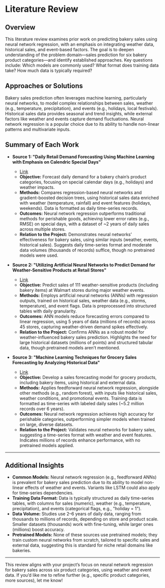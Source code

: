 # Literature Review

## Overview
This literature review examines prior work on predicting bakery sales using neural network regression, with an emphasis on integrating weather data, historical sales, and event-based factors. The goal is to deepen understanding of the problem domain—sales prediction for six bakery product categories—and identify established approaches. Key questions include: Which models are commonly used? What format does training data take? How much data is typically required? 

## Approaches or Solutions
Bakery sales prediction often leverages machine learning, particularly neural networks, to model complex relationships between sales, weather (e.g., temperature, precipitation), and events (e.g., holidays, local festivals). Historical sales data provides seasonal and trend insights, while external factors like weather and events capture demand fluctuations. Neural network regression is a popular choice due to its ability to handle non-linear patterns and multivariate inputs.

## Summary of Each Work

- **Source 1: "Daily Retail Demand Forecasting Using Machine Learning with Emphasis on Calendric Special Days"**
  - [Link](https://www.sciencedirect.com/science/article/pii/S0169207020301855)
  - **Objective:** Forecast daily demand for a bakery chain’s product categories, focusing on special calendar days (e.g., holidays) and weather impacts.
  - **Methods:** Compares regression-based neural networks and gradient-boosted decision trees, using historical sales data enriched with weather (temperature, rainfall) and event features (holidays, weekends). Data is formatted as daily time-series records.
  - **Outcomes:** Neural network regression outperforms traditional methods for perishable goods, achieving lower error rates (e.g., RMSE) on special days, with a dataset of ~2 years of daily sales across multiple stores.
  - **Relation to the Project:** Demonstrates neural networks’ effectiveness for bakery sales, using similar inputs (weather, events, historical sales). Suggests daily time-series format and moderate data volumes (thousands of records) suffice, though no pretrained models were used.

- **Source 2: "Utilizing Artificial Neural Networks to Predict Demand for Weather-Sensitive Products at Retail Stores"**
  - [Link](https://arxiv.org/abs/1711.08325)
  - **Objective:** Predict sales of 111 weather-sensitive products (including bakery items) at Walmart stores during major weather events.
  - **Methods:** Employs artificial neural networks (ANNs) with regression outputs, trained on historical sales, weather data (e.g., storms, temperature), and event flags. Data is preprocessed into structured tables with daily granularity.
  - **Outcomes:** ANN models reduce forecasting errors compared to linear regression, using 5 years of data (millions of records) across 45 stores, capturing weather-driven demand spikes effectively.
  - **Relation to the Project:** Confirms ANNs as a robust model for weather-influenced bakery sales prediction. Highlights the need for large historical datasets (millions of points) and structured tabular data, though pretrained models aren’t mentioned.

- **Source 3: "Machine Learning Techniques for Grocery Sales Forecasting by Analyzing Historical Data"**
  - [Link](https://link.springer.com/chapter/10.1007/978-3-031-21435-6_11)
  - **Objective:** Develop a sales forecasting model for grocery products, including bakery items, using historical and external data.
  - **Methods:** Applies feedforward neural network regression, alongside other methods (e.g., random forest), with inputs like historical sales, weather conditions, and promotional events. Training data is formatted as time-series with labeled daily sales (~5.2 million records over 6 years).
  - **Outcomes:** Neural network regression achieves high accuracy for perishable categories, outperforming simpler models when trained on large, diverse datasets.
  - **Relation to the Project:** Validates neural networks for bakery sales, suggesting a time-series format with weather and event features. Indicates millions of records enhance performance, with no pretrained models applied.

---

## Additional Insights
- **Common Models:** Neural network regression (e.g., feedforward ANNs) is prevalent for bakery sales prediction due to its ability to model non-linear effects of weather and events. Variants like LSTM could also apply for time-series dependencies.
- **Training Data Format:** Data is typically structured as daily time-series tables, with columns for sales (numeric), weather (e.g., temperature, precipitation), and events (categorical flags, e.g., "holiday = 1").
- **Data Volume:** Studies use 2–6 years of daily data, ranging from thousands to millions of records, depending on store and product scale. Smaller datasets (thousands) work with fine-tuning, while larger ones (millions) boost accuracy.
- **Pretrained Models:** None of these sources use pretrained models; they train custom neural networks from scratch, tailored to specific sales and external data, suggesting this is standard for niche retail domains like bakeries.

---

This review aligns with your project’s focus on neural network regression for bakery sales across six product categories, using weather and event data. If you’d like me to refine further (e.g., specific product categories, more sources), let me know!